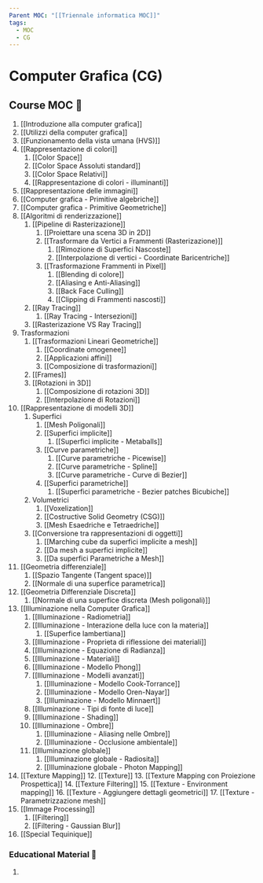 ```yaml
---
Parent MOC: "[[Triennale informatica MOC]]"
tags:
  - MOC
  - CG
---
```

# Computer Grafica (CG)

## Course MOC  📒
1. [[Introduzione alla computer grafica]]
2. [[Utilizzi della computer grafica]]
3. [[Funzionamento della vista umana (HVS)]]
4. [[Rappresentazione di colori]]
	1. [[Color Space]]
	2. [[Color Space Assoluti standard]]
	3. [[Color Space Relativi]]
	4. [[Rappresentazione di colori - illuminanti]]
5. [[Rappresentazione delle immagini]]
6. [[Computer grafica - Primitive algebriche]]
7. [[Computer grafica - Primitive Geometriche]]
8. [[Algoritmi di renderizzazione]]
	1. [[Pipeline di Rasterizazione]]
		1.  [[Proiettare una scena 3D in 2D]]
		2. [[Trasformare da Vertici a Frammenti (Rasterizazione)]]
			1. [[Rimozione di Superfici Nascoste]]
			2. [[Interpolazione di vertici - Coordinate Baricentriche]]
		3. [[Trasformazione Frammenti in Pixel]]
			1. [[Blending di colore]]
			2. [[Aliasing e Anti-Aliasing]]
			3. [[Back Face Culling]]
			4. [[Clipping di Frammenti nascosti]]
	2. [[Ray Tracing]]
		1. [[Ray Tracing - Intersezioni]]
	3. [[Rasterizazione VS Ray Tracing]]
9. Trasformazioni
	1. [[Trasformazioni Lineari Geometriche]]
		1. [[Coordinate omogenee]]
		2. [[Applicazioni affini]]
		3. [[Composizione di trasformazioni]]
	2. [[Frames]]
	3. [[Rotazioni in 3D]]
		1. [[Composizione di rotazioni 3D]]
		2. [[Interpolazione di Rotazioni]]
10. [[Rappresentazione di modelli 3D]]
	1. Superfici
		1. [[Mesh Poligonali]]
		2. [[Superfici implicite]]
			1. [[Superfici implicite - Metaballs]]
		3. [[Curve parametriche]]
			1. [[Curve parametriche - Picewise]]
			2. [[Curve parametriche - Spline]]
			3. [[Curve parametriche - Curve di Bezier]]
		4. [[Superfici parametriche]]
			1. [[Superfici parametriche - Bezier patches Bicubiche]]
	2. Volumetrici
		1. [[Voxelization]]
		2. [[Costructive Solid Geometry (CSG)]]
		3. [[Mesh Esaedriche e Tetraedriche]]
	3. [[Conversione tra rappresentazioni di oggetti]]
		1. [[Marching cube da superfici implicite a mesh]]
		2. [[Da mesh a superfici implicite]]
		3. [[Da superfici Parametriche a Mesh]]
11. [[Geometria differenziale]]
	1. [[Spazio Tangente (Tangent space)]]
	2. [[Normale di una superfice parametrica]]
12. [[Geometria Differenziale Discreta]]
	1. [[Normale di una superfice discreta (Mesh poligonali)]]
13. [[Illuminazione nella Computer Grafica]]
	1. [[Illuminazione - Radiometria]]
	2. [[Illuminazione - Interazione della luce con la materia]]
		1. [[Superfice lambertiana]]
	3. [[Illuminazione - Proprieta di riflessione dei materiali]]
	4. [[Illuminazione - Equazione di Radianza]]
	5. [[Illuminazione - Materiali]]
	6. [[Illuminazione - Modello Phong]]
	7. [[Illuminazione - Modelli avanzati]]
		1. [[Illuminazione - Modello Cook-Torrance]]
		2. [[Illuminazione - Modello Oren-Nayar]]
		3. [[Illuminazione - Modello Minnaert]]
	8. [[Illuminazione - Tipi di fonte di luce]]
	9. [[Illuminazione - Shading]]
	10. [[Illuminazione - Ombre]]
		1. [[Illuminazione - Aliasing nelle Ombre]]
		2. [[Illuminazione - Occlusione ambientale]]
	11. [[Illuminazione globale]]
		1. [[Illuminazione globale - Radiosita]]
		2. [[Illuminazione globale - Photon Mapping]]
14. [[Texture Mapping]]
	12. [[Texture]]
	13. [[Texture Mapping con Proiezione Prospettica]]
	14. [[Texture Filtering]]
	15. [[Texture - Environment mapping]]
	16. [[Texture - Aggiungere dettagli geometrici]]
	17. [[Texture - Parametrizzazione mesh]]
15. [[Immage Processing]]
	1. [[Filtering]]
	2. [[Filtering - Gaussian Blur]]
16. [[Special Tequinique]]

### Educational Material 🧱
1. 

